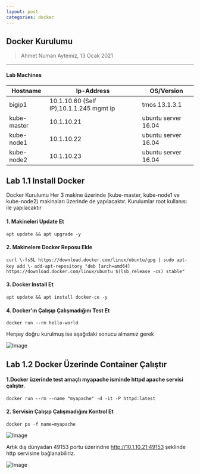 ```yaml
---
layout: post
categories: docker
---
```


## Docker Kurulumu 

> Ahmet Numan Aytemiz, 13 Ocak 2021

---

#### Lab Machines

| Hostname    | Ip-Address                              | OS/Version          | 
| ------      | ---                                     | -----               |  
| bigip1      | 10.1.10.60 (Self IP),10.1.1.245 mgmt ip | tmos 13.1.3.1       |
| kube-master | 10.1.10.21                              | ubuntu server 16.04 |
| kube-node1  | 10.1.10.22                              | ubuntu server 16.04 |
| kube-node2  | 10.1.10.23                              | ubuntu server 16.04 |

## Lab 1.1 Install Docker

Docker Kurulumu Her 3 makine üzerinde (kube-master, kube-node1 ve kube-node2) makinaları üzerinde de yapılacaktır. Kurulumlar root kullanısı ile yapılacaktır

#### 1. Makineleri Update Et 

`apt update && apt upgrade -y`

#### 2. Makinelere Docker Reposu Ekle

`curl \-fsSL https://download.docker.com/linux/ubuntu/gpg | sudo apt-key add \-`
`add-apt-repository "deb [arch=amd64] https://download.docker.com/linux/ubuntu $(lsb_release -cs) stable"`

#### 3. Docker Install Et

`apt update && apt install docker-ce -y`

#### 4. Docker'ın Çalışıp Çalışmadığını Test Et

`docker run --rm hello-world`

Herşey doğru kurulmuş ise aşağıdaki sonucu almamız gerek 

![Image](/img/docker-run.png)

## Lab 1.2 Docker Üzerinde Container Çalıştır

#### 1.Docker üzerinde test amaçlı myapache isminde httpd apache servisi çalıştır.

`docker run --rm --name "myapache" -d -it -P httpd:latest`

#### 2. Servisin Çalışıp Çalışmadığını Kontrol Et

`docker ps -f name=myapache`

![Image](/img/httpd.png)

Artık dış dünyadan 49153 portu üzerindne http://10.1.10.21:49153 şeklinde http servisine bağlanabiliriz.

![Image](/img/success1.png)

